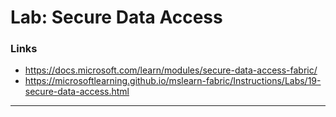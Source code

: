 # Lab: Secure Data Access

### Links
- https://docs.microsoft.com/learn/modules/secure-data-access-fabric/
- https://microsoftlearning.github.io/mslearn-fabric/Instructions/Labs/19-secure-data-access.html

---
